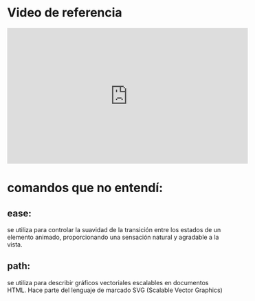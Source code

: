 # Video de referencia

<iframe width="560" height="315" src="https://www.youtube.com/embed/KP398UANzfw?si=rZW8KDYi1EujsnaW" title="YouTube video player" frameborder="0" allow="accelerometer; autoplay; clipboard-write; encrypted-media; gyroscope; picture-in-picture; web-share" allowfullscreen></iframe>

# comandos que no entendí:

## ease:
 se utiliza para controlar la suavidad de la transición entre los estados de un elemento animado, proporcionando una sensación natural y agradable a la vista.

## path:
se utiliza para describir gráficos vectoriales escalables en documentos HTML. Hace parte del lenguaje de marcado SVG (Scalable Vector Graphics)

